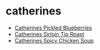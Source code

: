 # catherines

 * [Catherines Pickled Blueberries](../../index/c/catherines-pickled-blueberries.json)
 * [Catherines Sirloin Tip Roast](../../index/c/catherines-sirloin-tip-roast.json)
 * [Catherines Spicy Chicken Soup](../../index/c/catherines-spicy-chicken-soup.json)
